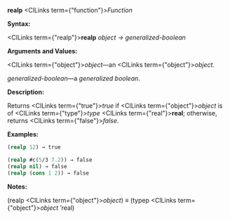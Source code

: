 **realp** <ClLinks  term={"function"}><i>Function</i></ClLinks> 



**Syntax:** 



<ClLinks  term={"realp"}><b>realp</b></ClLinks> *object → generalized-boolean* 



**Arguments and Values:** 



<ClLinks  term={"object"}><i>object</i></ClLinks>—an <ClLinks  term={"object"}><i>object</i></ClLinks>. 



*generalized-boolean*—a *generalized boolean*. 



**Description:** 



Returns <ClLinks  term={"true"}><i>true</i></ClLinks> if <ClLinks  term={"object"}><i>object</i></ClLinks> is of <ClLinks  term={"type"}><i>type</i></ClLinks> <ClLinks  term={"real"}><b>real</b></ClLinks>; otherwise, returns <ClLinks  term={"false"}><i>false</i></ClLinks>. 



**Examples:**
```lisp
(realp 12) → true 

(realp #c(5/3 7.2)) → false 
(realp nil) → false 
(realp (cons 1 2)) → false 
```
**Notes:** 



(realp <ClLinks  term={"object"}><i>object</i></ClLinks>) *≡* (typep <ClLinks  term={"object"}><i>object</i></ClLinks> ’real) 



